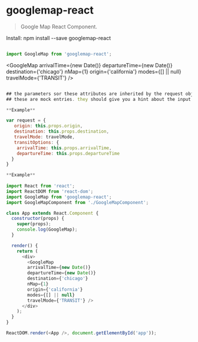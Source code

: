 # googlemap-react

> Google Map React Component.

  Install:
  npm install --save googlemap-react
  
```javascript

import GoogleMap from 'googlemap-react';
```
<GoogleMap 
arrivalTime={new Date()}
departureTime={new Date()}
destination={'chicago'}
nMap={1} 
origin={'california'} 
modes={[] || null}
travelMode={'TRANSIT'} />  

```js

## the parameters sor these attributes are inherited by the request objest in the google maps api call
## these are mock entries. they should give you a hint about the input types expected by the API

**Example**

var request = {
   origin: this.props.origin,
   destination: this.props.destination,
   travelMode: travelMode,
   transitOptions: {
    arrivalTime: this.props.arrivalTime,
    departureTime: this.props.departureTime
  }
}

**Example**
 
import React from 'react';
import ReactDOM from 'react-dom';
import GoogleMap from 'googlemap-react';
import GoogleMapComponent from './GoogleMapComponent';

class App extends React.Component {
  constructor(props) {
    super(props);   
    console.log(GoogleMap);
  }

  render() {
    return (
      <div>        
        <GoogleMap 
        arrivalTime={new Date()}
        departureTime={new Date()}
        destination={'chicago'}
        nMap={1} 
        origin={'california'} 
        modes={[] || null}
        travelMode={'TRANSIT'} />        
      </div>
    );
  }
}

ReactDOM.render(<App />, document.getElementById('app'));
